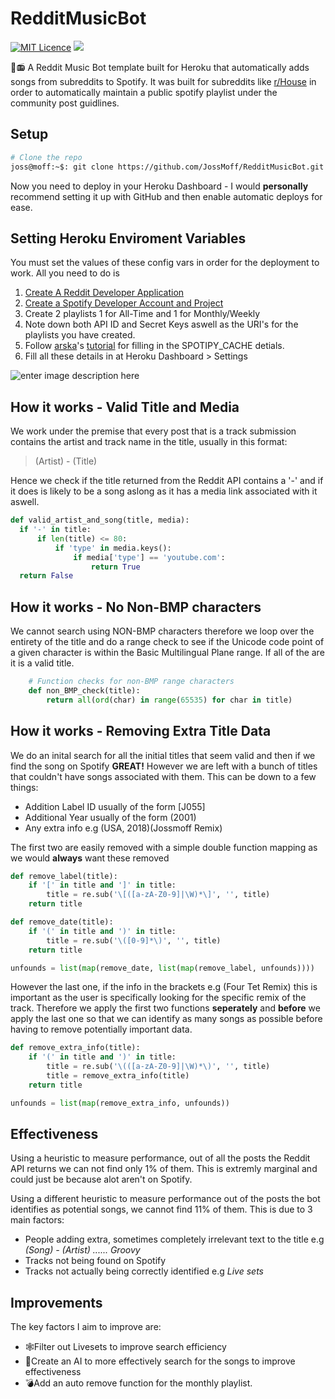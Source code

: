 # RedditMusicBot
[![MIT Licence](https://badges.frapsoft.com/os/mit/mit.png?v=103)](https://opensource.org/licenses/mit-license.php)
<a target="_blank" href="https://www.python.org/downloads/" title="Python version"><img src="https://img.shields.io/badge/python-%3E=_3.6-green.svg"></a>

🤖📻 A Reddit Music Bot template built for Heroku that automatically adds songs from subreddits to Spotify. It was built for subreddits like [r/House](https://www.reddit.com/r/House/) in order to automatically maintain a public spotify playlist under the community post guidlines.


## Setup

```bash
# Clone the repo
joss@moff:~$: git clone https://github.com/JossMoff/RedditMusicBot.git
```

Now you need to deploy in your Heroku Dashboard - I would **personally** recommend setting it up with GitHub and then enable automatic deploys for ease.

## Setting Heroku Enviroment Variables

You must set the values of these config vars in order for the deployment to work. 
All you need to do is

 1. [Create A Reddit Developer Application](https://www.reddit.com/prefs/apps/)
 2. [Create a Spotify Developer Account and Project](https://developer.spotify.com/)
 3. Create 2 playlists 1 for All-Time and 1 for Monthly/Weekly
 4. Note down both API ID and Secret Keys aswell as the URI's for the playlists you have created.
 5. Follow [arska](https://github.com/arska)'s [tutorial](https://github.com/arska/srf2spotify#usage) for filling in the SPOTIPY_CACHE detials.
 6. Fill all these details in at  Heroku Dashboard > Settings

![enter image description here](https://lh3.googleusercontent.com/-JoMxbhxvUmBPMhRg-8WdjPXn0exa_sAALH7__m-UGT6egnN1hZit7mF2hUhAxRL_e-J86DI4rDo) 
## How it works - Valid Title and Media
We work under the premise that every post that is a track submission contains the artist and track name in the title, usually in this format:
> (Artist) - (Title)

Hence we check if the title returned from the Reddit API contains a '-' and if it does is likely to be a song aslong as it has a media link associated with it aswell.

```python
def valid_artist_and_song(title, media):
  if '-' in title:
      if len(title) <= 80:
          if 'type' in media.keys():
              if media['type'] == 'youtube.com':
                  return True
  return False
```
## How it works - No Non-BMP characters
We cannot search using NON-BMP characters therefore we loop over the entirety of the title and do a range check to see if the Unicode code point of a given character is within the Basic Multilingual Plane range. If all of the are it is a valid title.
```python
    # Function checks for non-BMP range characters
    def non_BMP_check(title):
	    return all(ord(char) in range(65535) for char in title)
```

## How it works - Removing Extra Title Data
We do an inital search for all the initial titles that seem valid and then if we find the song on Spotify **GREAT!** However we are left with a bunch of titles that couldn't have songs associated with them. This can be down to a few things:

 - Addition Label ID usually of the form [J055]
 - Additional Year usually of the form (2001)
 - Any extra info e.g (USA, 2018)(Jossmoff Remix)

The first two are easily removed with a simple double function mapping as we would **always** want these removed

```python
def remove_label(title):
	if '[' in title and ']' in title:
		title = re.sub('\[([a-zA-Z0-9]|\W)*\]', '', title)
	return title

def remove_date(title):
	if '(' in title and ')' in title:
		title = re.sub('\([0-9]*\)', '', title)
	return title

unfounds = list(map(remove_date, list(map(remove_label, unfounds))))
```
 

 However the last one, if the info in the brackets e.g (Four Tet Remix) this is important as the user is specifically looking for the specific remix of the track. Therefore we apply the first two functions **seperately** and **before** we apply the last one so that we can identify as many songs as possible before having to remove potentially important data.

```python
def remove_extra_info(title):
    if '(' in title and ')' in title:
        title = re.sub('\(([a-zA-Z0-9]|\W)*\)', '', title)
        title = remove_extra_info(title)
    return title

unfounds = list(map(remove_extra_info, unfounds))
```
## Effectiveness 

Using a heuristic to measure performance, out of all the posts the Reddit API returns we can not find only 1% of them. This is extremly marginal and could just be because alot aren't on Spotify.

Using a different heuristic to measure performance out of the posts the bot identifies as potential songs, we cannot find 11% of them. This is due to 3 main factors:

 - People adding extra, sometimes completely irrelevant text to the title e.g
 *(Song) - (Artist) ...... Groovy*
 - Tracks not being found on Spotify
 - Tracks not actually being correctly identified e.g *Live sets*

## Improvements 

The key factors I aim to improve are:

 - 🕸️Filter out Livesets to improve search efficiency
 - 🤖Create an AI to more effectively search for the songs to improve effectiveness
 - 💣Add an auto remove function for the monthly playlist.
